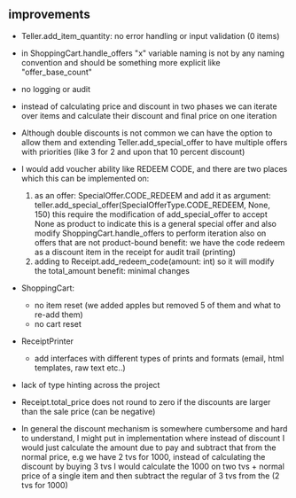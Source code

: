 ##  improvements



* Teller.add_item_quantity:
    no error handling or input validation (0 items)
* in ShoppingCart.handle_offers "x" variable naming is not by any naming convention and should be something more explicit like "offer_base_count"
* no logging or audit
* instead of calculating price and discount in two phases we can iterate over items and calculate their discount and final price on one iteration
* Although double discounts is not common we can have the option to allow them
and extending Teller.add_special_offer to have multiple offers with priorities (like 3  for 2 and upon that 10 percent discount)
* I would add voucher ability like REDEEM CODE, and there are two places which this can be implemented on:
    1) as an offer: SpecialOffer.CODE_REDEEM and add it as argument: teller.add_special_offer(SpecialOfferType.CODE_REDEEM, None, 150)
     this require the modification of add_special_offer to accept None as product to indicate this is a general special offer and also modify ShoppingCart.handle_offers to perform iteration also on offers that are not product-bound
    benefit: we have the code redeem as a discount item in the receipt for audit trail (printing)
    2) adding to Receipt.add_redeem_code(amount: int) so it will modify the total_amount 
    benefit: minimal changes

* ShoppingCart: 
   - no item reset (we added apples but removed 5 of them and what to re-add them)
   - no cart reset

* ReceiptPrinter
    - add interfaces with different types of prints and formats (email, html templates, raw text etc..)

* lack of type hinting across the project

* Receipt.total_price does not round to zero if the discounts are larger than the sale price (can be negative)
* In general the discount mechanism is somewhere cumbersome and hard to understand, I might put in implementation where
instead of discount I would just calculate the amount due to pay and subtract that from the normal price, e.g
we have 2 tvs for 1000, instead of calculating the discount by buying 3 tvs I would calculate the 1000 on two tvs + normal price of a single
item and then subtract the regular of 3 tvs from the (2 tvs for 1000)